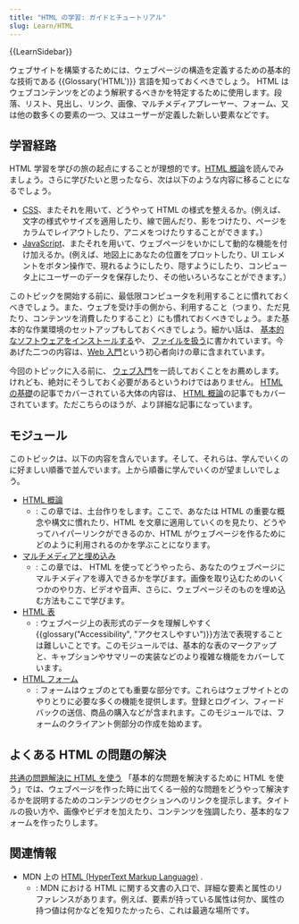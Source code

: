 ```yaml
---
title: "HTML の学習: ガイドとチュートリアル"
slug: Learn/HTML
---
```


{{LearnSidebar}}

ウェブサイトを構築するためには、ウェブページの構造を定義するための基本的な技術である {{Glossary('HTML')}} 言語を知っておくべきでしょう。 HTML はウェブコンテンツをどのよう解釈するべきかを特定するために使用します。段落、リスト、見出し、リンク、画像、マルチメディアプレーヤー、フォーム、又は他の数多くの要素の一つ、又はユーザーが定義した新しい要素などです。

## 学習経路

HTML 学習を学びの旅の起点にすることが理想的です。[HTML 概論](/ja/docs/Web/Guide/HTML/Introduction)を読んでみましょう。さらに学びたいと思ったなら、次は以下のような内容に移ることになるでしょう。

- [CSS](/ja/docs/Learn/CSS)、またそれを用いて、どうやって HTML の様式を整えるか。(例えば、文字の様式やサイズを適用したり、線で囲んだり、影をつけたり、ページをカラムでレイアウトしたり、アニメをつけたりすることができます。）
- [JavaScript](/ja/docs/Learn/JavaScript)、またそれを用いて、ウェブページをいかにして動的な機能を付け加えるか。(例えば、地図上にあなたの位置をプロットしたり、UI エレメントをボタン操作で、現れるようにしたり、隠すようにしたり、コンピュータ上にユーザーのデータを保存したり、その他いろいろなことができます。）

このトピックを開始する前に、最低限コンピュータを利用することに慣れておくべきでしょう。また、ウェブを受け手の側から、利用すること（つまり、ただ見たり、コンテンツを消費したりすること）にも慣れておくべきでしょう。また基本的な作業環境のセットアップもしておくべきでしょう。細かい話は、 [基本的なソフトウェアをインストールする](/ja/docs/Learn/Getting_started_with_the_web/Installing_basic_software)や、 [ファイルを扱う](/ja/docs/Learn/Getting_started_with_the_web/Dealing_with_files)に書かれています。今あげた二つの内容は、[Web 入門](/ja/docs/Learn/Getting_started_with_the_web)という初心者向けの章に含まれています。

今回のトピックに入る前に、 [ウェブ入門](/ja/docs/Learn/Getting_started_with_the_web)を一読しておくことをお薦めします。けれども、絶対にそうしておく必要があるというわけではありません。 [HTML の基礎](/ja/docs/Learn/Getting_started_with_the_web/HTML_basics)の記事でカバーされている大体の内容は、 [HTML 概論](/ja/docs/Learn/HTML/Introduction_to_HTML)の記事でもカバーされています。ただこちらのほうが、より詳細な記事になっています。

## モジュール

このトピックは、以下の内容を含んでいます。そして、それらは、学んでいくのに好ましい順番で並んでいます。上から順番に学んでいくのが望ましいでしょう。

- [HTML 概論](/ja/docs/Learn/HTML/Introduction_to_HTML)
  - : この章では、土台作りをします。ここで、あなたは HTML の重要な概念や構文に慣れたり、HTML を文章に適用していくのを見たり、どうやってハイパーリンクができるのか、HTML がウェブページを作るためにどのように利用されるのかを学ぶことになります。
- [マルチメディアと埋め込み](/ja/docs/Learn/HTML/Multimedia_and_embedding)
  - : この章では、 HTML を使ってどうやったら、あなたのウェブページにマルチメディアを導入できるかを学びます。画像を取り込むためのいくつかのやり方、ビデオや音声、さらに、ウェブページそのものを埋め込む方法もここで学びます。
- [HTML 表](/ja/docs/Learn/HTML/Tables)
  - : ウェブページ上の表形式のデータを理解しやすく{{glossary("Accessibility", "アクセスしやすい")}}方法で表現することは難しいことです。このモジュールでは、基本的な表のマークアップと、キャプションやサマリーの実装などのより複雑な機能をカバーしています。
- [HTML フォーム](/ja/docs/Learn/HTML/Forms)
  - : フォームはウェブのとても重要な部分です。これらはウェブサイトとのやりとりに必要な多くの機能を提供します。登録とログイン、フィードバックの送信、商品の購入などが含まれます。このモジュールでは、フォームのクライアント側部分の作成を始めます。

## よくある HTML の問題の解決

[共通の問題解決に HTML を使う](/ja/docs/Learn/HTML/Howto) 「基本的な問題を解決するために HTML を使う」では、ウェブページを作った時に出てくる一般的な問題をどうやって解決するかを説明するためのコンテンツのセクションへのリンクを提示します。タイトルの扱い方や、画像やビデオを加えたり、コンテンツを強調したり、基本的なフォームを作ったりします。

## 関連情報

- MDN 上の [HTML (HyperText Markup Language)](/ja/docs/Web/HTML) .
  - : MDN における HTML に関する文書の入口で、詳細な要素と属性のリファレンスがあります。例えば、要素が持っている属性は何か、属性の持つ値は何かなどを知りたかったら、これは最適な場所です。
